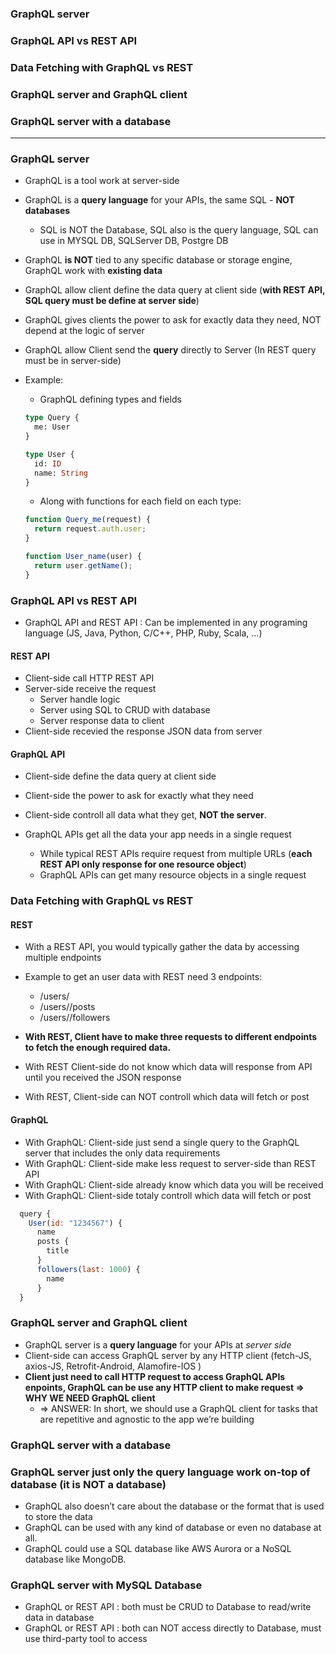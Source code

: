 ### GraphQL server
### GraphQL API vs REST API
### Data Fetching with GraphQL vs REST
### GraphQL server and GraphQL client
### GraphQL server with a database
--------

### GraphQL server

* GraphQL is a tool work at server-side
* GraphQL is a **query language** for your APIs, the same SQL - **NOT databases**
    * SQL is NOT the Database, SQL also is the query language, SQL can use in MYSQL DB, SQLServer DB, Postgre DB
* GraphQL **is NOT** tied to any specific database or storage engine, GraphQL work with **existing data**
* GraphQL allow client define the data query at client side (**with REST API, SQL query must be define at server side**)
* GraphQL gives clients the power to ask for exactly data they need, NOT depend at the logic of server 
* GraphQL allow Client send the **query** directly to Server (In REST query must be in server-side)

* Example:

  * GraphQL defining types and fields

  ```graphql
  type Query {
    me: User
  }

  type User {
    id: ID
    name: String
  }
  ```

  * Along with functions for each field on each type:

  ```js
  function Query_me(request) {
    return request.auth.user;
  }

  function User_name(user) {
    return user.getName();
  }
  ```

### GraphQL API vs REST API

* GraphQL API and REST API : Can be implemented in any programing language (JS, Java, Python, C/C++, PHP, Ruby, Scala, ...)

#### REST API
  * Client-side call HTTP REST API
  * Server-side receive the request
      * Server handle logic
      * Server using SQL to CRUD with database
      * Server response data to client
  * Client-side recevied the response JSON data from server
      
#### GraphQL API
  * Client-side define the data query at client side
  * Client-side the power to ask for exactly what they need 
  * Client-side controll all data what they get, **NOT the server**.

* GraphQL APIs get all the data your app needs in a single request
  * While typical REST APIs require request from multiple URLs (**each REST API only response for one resource object**)
  * GraphQL APIs can get many resource objects in a single request


### Data Fetching with GraphQL vs REST

#### REST
* With a REST API, you would typically gather the data by accessing multiple endpoints

* Example to get an user data with REST need 3 endpoints:
  * /users/<id>
  * /users/<id>/posts
  * /users/<id>/followers

* **With REST, Client have to make three requests to different endpoints to fetch the enough required data.** 
* With REST Client-side do not know which data will response from API until you received the JSON response
* With REST, Client-side can NOT controll which data will fetch or post

#### GraphQL

* With GraphQL: Client-side just send a single query to the GraphQL server that includes the only data requirements
* With GraphQL: Client-side make less request to server-side than REST API
* With GraphQL: Client-side already know which data you will be received
* With GraphQL: Client-side totaly controll which data will fetch or post

 ```js
   query {
     User(id: "1234567") {
       name
       posts {
         title
       }
       followers(last: 1000) {
         name
       }
   }
```
  
### GraphQL server and GraphQL client

* GraphQL server is a **query language** for your APIs at *server side*
* Client-side can access GraphQL server by any HTTP client (fetch-JS, axios-JS, Retrofit-Android, Alamofire-IOS )
* **Client just need to call HTTP request to access GraphQL APIs enpoints, GraphQL can be use any HTTP client to make request  => WHY WE NEED GraphQL client**
  * => ANSWER: In short, we should use a GraphQL client for tasks that are repetitive and agnostic to the app we’re building


### GraphQL server with a database

### GraphQL server just only the query language work on-top of database (it is NOT a database)
* GraphQL also doesn’t care about the database or the format that is used to store the data
* GraphQL can be used with any kind of database or even no database at all.
* GraphQL could use a SQL database like AWS Aurora or a NoSQL database like MongoDB.

### GraphQL server with MySQL Database

* GraphQL or REST API : both must be CRUD to Database to read/write data in database
* GraphQL or REST API : both can NOT access directly to Database, must use third-party tool to access










